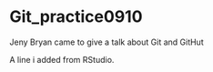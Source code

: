 # Git_practice0910
Jeny Bryan came to give a talk about Git and GitHut

A line i added from RStudio.